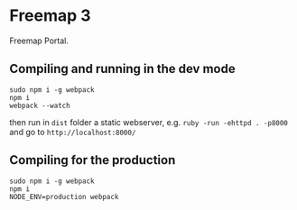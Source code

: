 # Freemap 3

Freemap Portal.

## Compiling and running in the dev mode
```
sudo npm i -g webpack
npm i
webpack --watch
```

then run in `dist` folder a static webserver, e.g. `ruby -run -ehttpd . -p8000` and go to `http://localhost:8000/`

## Compiling for the production

```
sudo npm i -g webpack
npm i
NODE_ENV=production webpack
```
